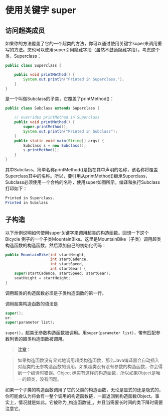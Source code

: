 # 使用关键字 super


## 访问超类成员

如果你的方法覆盖了它的一个超类的方法，你可以通过使用关键字super来调用重写的方法。您也可以使用super引用隐藏字段（虽然不鼓励隐藏字段）。考虑这个类，Superclass：

```java
public class Superclass {

    public void printMethod() {
        System.out.println("Printed in Superclass.");
    }
}
```

是一个叫做Subclass的子类，它覆盖了printMethod()：

```java
public class Subclass extends Superclass {

    // overrides printMethod in Superclass
    public void printMethod() {
        super.printMethod();
        System.out.println("Printed in Subclass");
    }
    public static void main(String[] args) {
        Subclass s = new Subclass();
        s.printMethod();    
    }
}
```

其中Subclass，简单名称printMethod()是指在其中声明的名称，该名称将覆盖Superclass其中的名称。所以，要引用从printMethod()继承Superclass，Subclass必须使用一个合格的名称，使用super如图所示。编译和执行Subclass打印如下：

```java
Printed in Superclass.
Printed in Subclass
```

## 子构造

以下示例说明如何使用super关键字来调用超类的构造函数。回想一下这个 Bicycle 例子的一个子类MountainBike。这里是MountainBike（子类）调用超类构造函数的构造函数，然后添加自己的初始化代码：

```java
public MountainBike(int startHeight, 
                    int startCadence,
                    int startSpeed,
                    int startGear) {
    super(startCadence, startSpeed, startGear);
    seatHeight = startHeight;
}   
```

调用超类的构造函数必须是子类构造函数的第一行。

调用超类构造函数的语法是

```java
super();  
or:
super(parameter list);
```

`super()`，超类无参数构造函数被调用。用`super(parameter list)`，带有匹配参数列表的超类构造函数被调用。

> **注意：**

> 如果构造函数没有显式地调用超类构造函数，那么Java编译器会自动插入对超类的无参构造函数的调用。如果超类没有没有参数的构造函数，你会得到一个编译时错误。Object 确实有这样的构造函数，所以如果Object是唯一的超类，没有问题。


如果一个子类的构造函数调用了它的父类的构造函数，无论是显式的还是隐式的，你可能会认为将会有一整个调用的构造函数链，一直返回到构造函数Object。事实上，情况就是如此。它被称为_构造函数链_，并且当需要长时间的类下降时需要注意它。